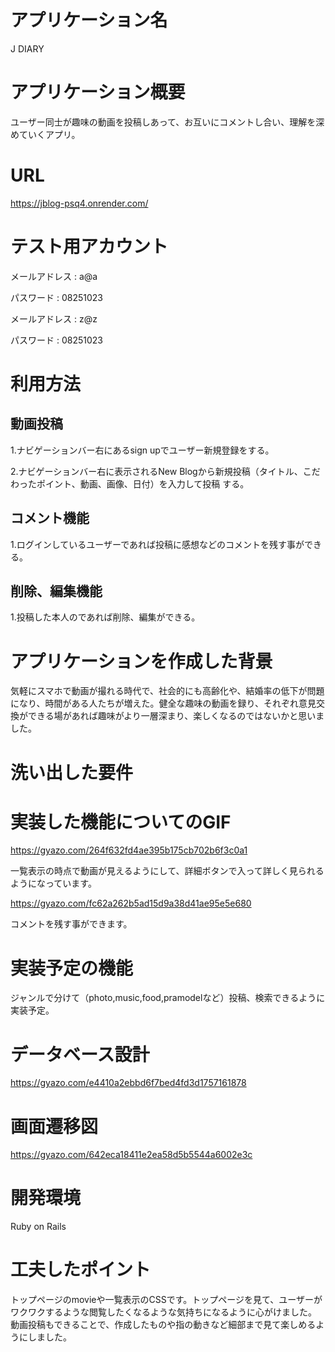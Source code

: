 # アプリケーション名

J DIARY

# アプリケーション概要

ユーザー同士が趣味の動画を投稿しあって、お互いにコメントし合い、理解を深めていくアプリ。

# URL

https://jblog-psq4.onrender.com/

# テスト用アカウント

メールアドレス : a@a

パスワード : 08251023

メールアドレス : z@z

パスワード : 08251023

# 利用方法

## 動画投稿

1.ナビゲーションバー右にあるsign upでユーザー新規登録をする。

2.ナビゲーションバー右に表示されるNew Blogから新規投稿（タイトル、こだわったポイント、動画、画像、日付）を入力して投稿
する。

## コメント機能

1.ログインしているユーザーであれば投稿に感想などのコメントを残す事ができる。

## 削除、編集機能

1.投稿した本人のであれば削除、編集ができる。

# アプリケーションを作成した背景

気軽にスマホで動画が撮れる時代で、社会的にも高齢化や、結婚率の低下が問題になり、時間がある人たちが増えた。健全な趣味の動画を録り、それぞれ意見交換ができる場があれば趣味がより一層深まり、楽しくなるのではないかと思いました。

# 洗い出した要件


# 実装した機能についてのGIF

https://gyazo.com/264f632fd4ae395b175cb702b6f3c0a1

一覧表示の時点で動画が見えるようにして、詳細ボタンで入って詳しく見られるようになっています。

https://gyazo.com/fc62a262b5ad15d9a38d41ae95e5e680

コメントを残す事ができます。

# 実装予定の機能

ジャンルで分けて（photo,music,food,pramodelなど）投稿、検索できるように実装予定。

# データベース設計

https://gyazo.com/e4410a2ebbd6f7bed4fd3d1757161878

# 画面遷移図

https://gyazo.com/642eca18411e2ea58d5b5544a6002e3c


# 開発環境


Ruby on Rails

# 工夫したポイント

トップページのmovieや一覧表示のCSSです。トップページを見て、ユーザーがワクワクするような閲覧したくなるような気持ちになるように心がけました。
動画投稿もできることで、作成したものや指の動きなど細部まで見て楽しめるようにしました。


















 